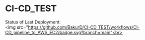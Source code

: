 # CI-CD_TEST
Status of Last Deployment:<br>
<img src="https://github.com/BakurD/CI-CD_TEST/workflows/CI-CD_pipeline_to_AWS_EC2/badge.svg?branch=main"<br>
